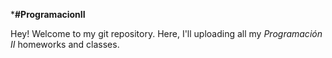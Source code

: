 ***#ProgramacionII**



Hey! Welcome to my git repository. Here, I'll uploading all my _Programación II_ homeworks and classes. 
